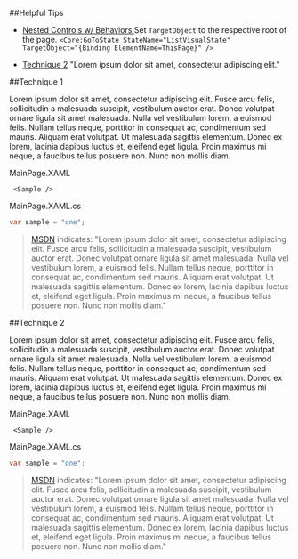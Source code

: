 ##Helpful Tips

* [ Nested Controls w/ Behaviors ](https://github.com/Windows-XAML/Template10/wiki/Techniques#technique-1) 
   Set `TargetObject` to the respective root of the page.  `<Core:GoToState StateName="ListVisualState" TargetObject="{Binding ElementName=ThisPage}" />`

* [Technique 2](https://github.com/Windows-XAML/Template10/wiki/Techniques#technique-2) "Lorem ipsum dolor sit amet, consectetur adipiscing elit." 

##Technique 1

Lorem ipsum dolor sit amet, consectetur adipiscing elit. Fusce arcu felis, sollicitudin a malesuada suscipit, vestibulum auctor erat. Donec volutpat ornare ligula sit amet malesuada. Nulla vel vestibulum lorem, a euismod felis. Nullam tellus neque, porttitor in consequat ac, condimentum sed mauris. Aliquam erat volutpat. Ut malesuada sagittis elementum. Donec ex lorem, lacinia dapibus luctus et, eleifend eget ligula. Proin maximus mi neque, a faucibus tellus posuere non. Nunc non mollis diam.

MainPage.XAML

````XAML
 <Sample />
````

MainPage.XAML.cs

````csharp
var sample = "one";
````

> [MSDN](http://msdn.com) indicates: "Lorem ipsum dolor sit amet, consectetur adipiscing elit. Fusce arcu felis, sollicitudin a malesuada suscipit, vestibulum auctor erat. Donec volutpat ornare ligula sit amet malesuada. Nulla vel vestibulum lorem, a euismod felis. Nullam tellus neque, porttitor in consequat ac, condimentum sed mauris. Aliquam erat volutpat. Ut malesuada sagittis elementum. Donec ex lorem, lacinia dapibus luctus et, eleifend eget ligula. Proin maximus mi neque, a faucibus tellus posuere non. Nunc non mollis diam."

##Technique 2

Lorem ipsum dolor sit amet, consectetur adipiscing elit. Fusce arcu felis, sollicitudin a malesuada suscipit, vestibulum auctor erat. Donec volutpat ornare ligula sit amet malesuada. Nulla vel vestibulum lorem, a euismod felis. Nullam tellus neque, porttitor in consequat ac, condimentum sed mauris. Aliquam erat volutpat. Ut malesuada sagittis elementum. Donec ex lorem, lacinia dapibus luctus et, eleifend eget ligula. Proin maximus mi neque, a faucibus tellus posuere non. Nunc non mollis diam.

MainPage.XAML

````XAML
 <Sample />
````

MainPage.XAML.cs

````csharp
var sample = "one";
````

> [MSDN](http://msdn.com) indicates: "Lorem ipsum dolor sit amet, consectetur adipiscing elit. Fusce arcu felis, sollicitudin a malesuada suscipit, vestibulum auctor erat. Donec volutpat ornare ligula sit amet malesuada. Nulla vel vestibulum lorem, a euismod felis. Nullam tellus neque, porttitor in consequat ac, condimentum sed mauris. Aliquam erat volutpat. Ut malesuada sagittis elementum. Donec ex lorem, lacinia dapibus luctus et, eleifend eget ligula. Proin maximus mi neque, a faucibus tellus posuere non. Nunc non mollis diam."
